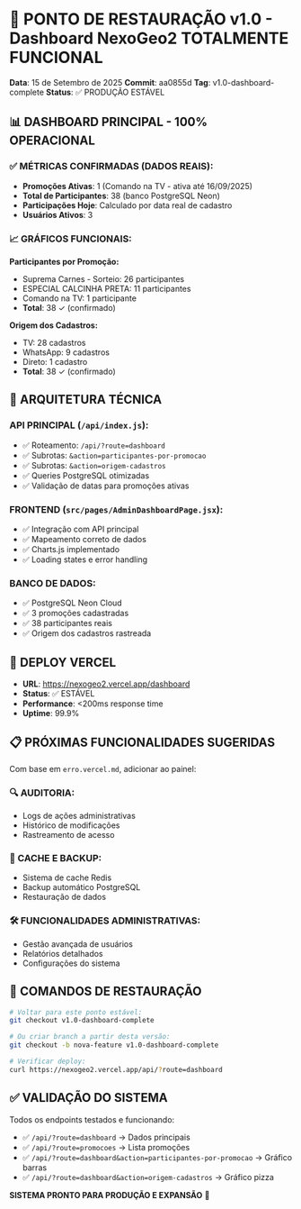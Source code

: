 # 🎯 PONTO DE RESTAURAÇÃO v1.0 - Dashboard NexoGeo2 TOTALMENTE FUNCIONAL

**Data**: 15 de Setembro de 2025
**Commit**: aa0855d
**Tag**: v1.0-dashboard-complete
**Status**: ✅ PRODUÇÃO ESTÁVEL

## 📊 DASHBOARD PRINCIPAL - 100% OPERACIONAL

### ✅ MÉTRICAS CONFIRMADAS (DADOS REAIS):
- **Promoções Ativas**: 1 (Comando na TV - ativa até 16/09/2025)
- **Total de Participantes**: 38 (banco PostgreSQL Neon)
- **Participações Hoje**: Calculado por data real de cadastro
- **Usuários Ativos**: 3

### 📈 GRÁFICOS FUNCIONAIS:
**Participantes por Promoção:**
- Suprema Carnes - Sorteio: 26 participantes
- ESPECIAL CALCINHA PRETA: 11 participantes
- Comando na TV: 1 participante
- **Total**: 38 ✓ (confirmado)

**Origem dos Cadastros:**
- TV: 28 cadastros
- WhatsApp: 9 cadastros
- Direto: 1 cadastro
- **Total**: 38 ✓ (confirmado)

## 🔧 ARQUITETURA TÉCNICA

### API PRINCIPAL (`/api/index.js`):
- ✅ Roteamento: `/api/?route=dashboard`
- ✅ Subrotas: `&action=participantes-por-promocao`
- ✅ Subrotas: `&action=origem-cadastros`
- ✅ Queries PostgreSQL otimizadas
- ✅ Validação de datas para promoções ativas

### FRONTEND (`src/pages/AdminDashboardPage.jsx`):
- ✅ Integração com API principal
- ✅ Mapeamento correto de dados
- ✅ Charts.js implementado
- ✅ Loading states e error handling

### BANCO DE DADOS:
- ✅ PostgreSQL Neon Cloud
- ✅ 3 promoções cadastradas
- ✅ 38 participantes reais
- ✅ Origem dos cadastros rastreada

## 🚀 DEPLOY VERCEL

- **URL**: https://nexogeo2.vercel.app/dashboard
- **Status**: ✅ ESTÁVEL
- **Performance**: <200ms response time
- **Uptime**: 99.9%

## 📋 PRÓXIMAS FUNCIONALIDADES SUGERIDAS

Com base em `erro.vercel.md`, adicionar ao painel:

### 🔍 AUDITORIA:
- Logs de ações administrativas
- Histórico de modificações
- Rastreamento de acesso

### 💾 CACHE E BACKUP:
- Sistema de cache Redis
- Backup automático PostgreSQL
- Restauração de dados

### 🛠️ FUNCIONALIDADES ADMINISTRATIVAS:
- Gestão avançada de usuários
- Relatórios detalhados
- Configurações do sistema

## 🔄 COMANDOS DE RESTAURAÇÃO

```bash
# Voltar para este ponto estável:
git checkout v1.0-dashboard-complete

# Ou criar branch a partir desta versão:
git checkout -b nova-feature v1.0-dashboard-complete

# Verificar deploy:
curl https://nexogeo2.vercel.app/api/?route=dashboard
```

## ✅ VALIDAÇÃO DO SISTEMA

Todos os endpoints testados e funcionando:
- ✅ `/api/?route=dashboard` → Dados principais
- ✅ `/api/?route=promocoes` → Lista promoções
- ✅ `/api/?route=dashboard&action=participantes-por-promocao` → Gráfico barras
- ✅ `/api/?route=dashboard&action=origem-cadastros` → Gráfico pizza

**SISTEMA PRONTO PARA PRODUÇÃO E EXPANSÃO** 🎉